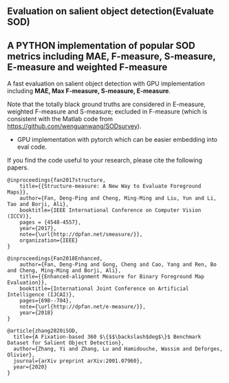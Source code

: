 ## Evaluation on salient object detection(Evaluate SOD)

A PYTHON implementation of popular SOD metrics including MAE, F-measure, S-measure, E-measure and weighted F-measure
---
A fast evaluation on salient object detection with GPU implementation including **MAE, Max F-measure, S-measure, E-measure**.

Note that the totally black ground truths are considered in E-measure, weighted F-measure and S-measure; excluded in F-measure (which is consistent with the Matlab code from https://github.com/wenguanwang/SODsurvey).

* GPU implementation with pytorch which can be easier embedding into eval code.


If you find the code useful to your research, please cite the following papers.
```
@inproceedings{fan2017structure,
	title={{Structure-measure: A New Way to Evaluate Foreground Maps}},
	author={Fan, Deng-Ping and Cheng, Ming-Ming and Liu, Yun and Li, Tao and Borji, Ali},
	booktitle={IEEE International Conference on Computer Vision (ICCV)},
	pages = {4548-4557},
	year={2017},
	note={\url{http://dpfan.net/smeasure/}},
	organization={IEEE}
}

@inproceedings{Fan2018Enhanced,
	author={Fan, Deng-Ping and Gong, Cheng and Cao, Yang and Ren, Bo and Cheng, Ming-Ming and Borji, Ali},
	title={{Enhanced-alignment Measure for Binary Foreground Map Evaluation}},
	booktitle={International Joint Conference on Artificial Intelligence (IJCAI)},
	pages={698--704},
	note={\url{http://dpfan.net/e-measure/}},
	year={2018}
}

@article{zhang2020iSOD,
  title={A Fixation-based 360 $\{$$\backslash$deg$\}$ Benchmark Dataset for Salient Object Detection},
  author={Zhang, Yi and Zhang, Lu and Hamidouche, Wassim and Deforges, Olivier},
  journal={arXiv preprint arXiv:2001.07960},
  year={2020}
}
```
